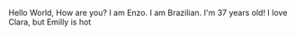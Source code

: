Hello World, How are you?
I am Enzo. I am Brazilian. I'm 37 years old!
I love Clara, but Emilly is hot